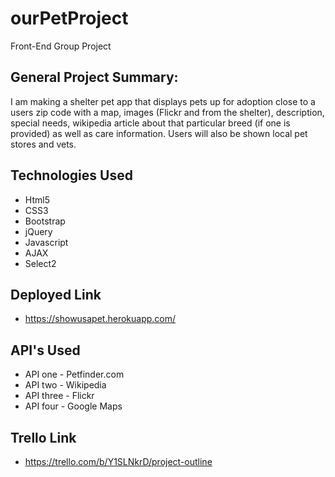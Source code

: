 # ourPetProject
Front-End Group Project

## General Project Summary:
I am making a shelter pet app that displays pets up for adoption close to a users zip code with a map, images (Flickr and from the shelter), description, special needs, wikipedia article about that particular breed (if one is provided) as well as care information. Users will also be shown local pet stores and vets.  

## Technologies Used 
 - Html5
 - CSS3 
 - Bootstrap
 - jQuery 
 - Javascript
 - AJAX
 - Select2

## Deployed Link
 - https://showusapet.herokuapp.com/

## API's Used
 - API one - Petfinder.com
 - API two - Wikipedia
 - API three - Flickr
 - API four - Google Maps

## Trello Link
 - https://trello.com/b/Y1SLNkrD/project-outline